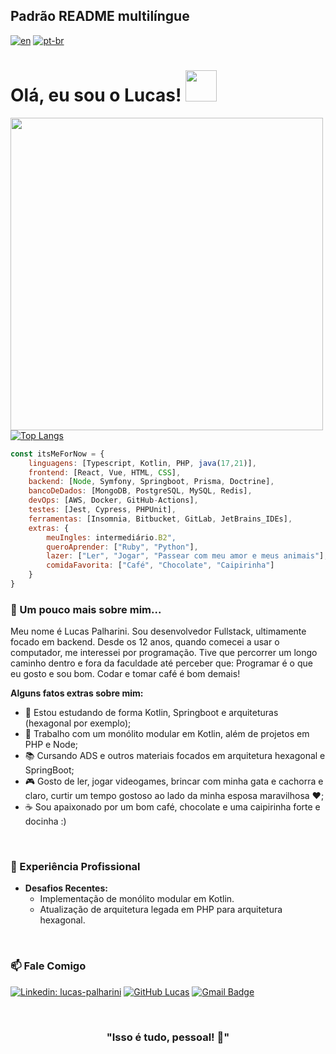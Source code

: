 
## Padrão README multilíngue
[![en](https://img.shields.io/badge/lang-en-red.svg)](https://github.com/pipas2309/pipas2309/blob/main/README.md)
[![pt-br](https://img.shields.io/badge/lang-pt--br-green.svg)](https://github.com/pipas2309/pipas2309/blob/main/README.pt-br.md)

# Olá, eu sou o Lucas! <img src="https://media.giphy.com/media/mGcNjsfWAjY5AEZNw6/giphy.gif" width="50">
    
[<img align="left" width=500px src="https://user-images.githubusercontent.com/97993001/170432301-e13759f0-6cdc-4265-8926-b4865f632ba6.png">](https://github.com/pipas2309)

[![Top Langs](https://github-readme-stats.vercel.app/api/top-langs/?username=pipas2309)](https://github.com/pipas2309)

```Javascript
const itsMeForNow = {
    linguagens: [Typescript, Kotlin, PHP, java(17,21)],
    frontend: [React, Vue, HTML, CSS],
    backend: [Node, Symfony, Springboot, Prisma, Doctrine],
    bancoDeDados: [MongoDB, PostgreSQL, MySQL, Redis],
    devOps: [AWS, Docker, GitHub-Actions],
    testes: [Jest, Cypress, PHPUnit],
    ferramentas: [Insomnia, Bitbucket, GitLab, JetBrains_IDEs],
    extras: {
        meuIngles: intermediário.B2",
        queroAprender: ["Ruby", "Python"],
        lazer: ["Ler", "Jogar", "Passear com meu amor e meus animais"],
        comidaFavorita: ["Café", "Chocolate", "Caipirinha"]
    }
} 
```

### 🌱 Um pouco mais sobre mim...

Meu nome é Lucas Palharini. Sou desenvolvedor Fullstack, ultimamente focado em backend. Desde os 12 anos, quando comecei a usar o computador, me interessei por programação. Tive que percorrer um longo caminho dentro e fora da faculdade até perceber que: Programar é o que eu gosto e sou bom. Codar e tomar café é bom demais!

**Alguns fatos extras sobre mim:**

-   🌱 Estou estudando de forma Kotlin, Springboot e arquiteturas (hexagonal por exemplo);
-   💞️ Trabalho com um monólito modular em Kotlin, além de projetos em PHP e Node;
-   📚 Cursando ADS e outros materiais focados em arquitetura hexagonal e SpringBoot;
-   🎮 Gosto de ler, jogar videogames, brincar com minha gata e cachorra e claro, curtir um tempo gostoso ao lado da minha esposa maravilhosa ♥;
-   ☕ Sou apaixonado por um bom café, chocolate e uma caipirinha forte e docinha :)

<br>

### 💼 Experiência Profissional

-   **Desafios Recentes:**
    -   Implementação de monólito modular em Kotlin.
    -   Atualização de arquitetura legada em PHP para arquitetura hexagonal.

<br>

### 📫 Fale Comigo

[![Linkedin: lucas-palharini](https://img.shields.io/badge/-LucasPalharini-blue?style=flat-square&logo=Linkedin&logoColor=white&link=https://www.linkedin.com/in/lucas-palharini/)](https://www.linkedin.com/in/lucas-palharini/)   [![GitHub Lucas](https://img.shields.io/github/followers/pipas2309?label=follow&style=social)](https://github.com/pipas2309) [![Gmail Badge](https://img.shields.io/badge/-Gmail-c14438?style=flat&logo=Gmail&logoColor=white&link=mailto:rebeccamanzi@gmail.com)](mailto:bazezimo42@gmail.com)

<br>

<h3 align="center" size=32>"Isso é tudo, pessoal! 🐰"</h3> 
